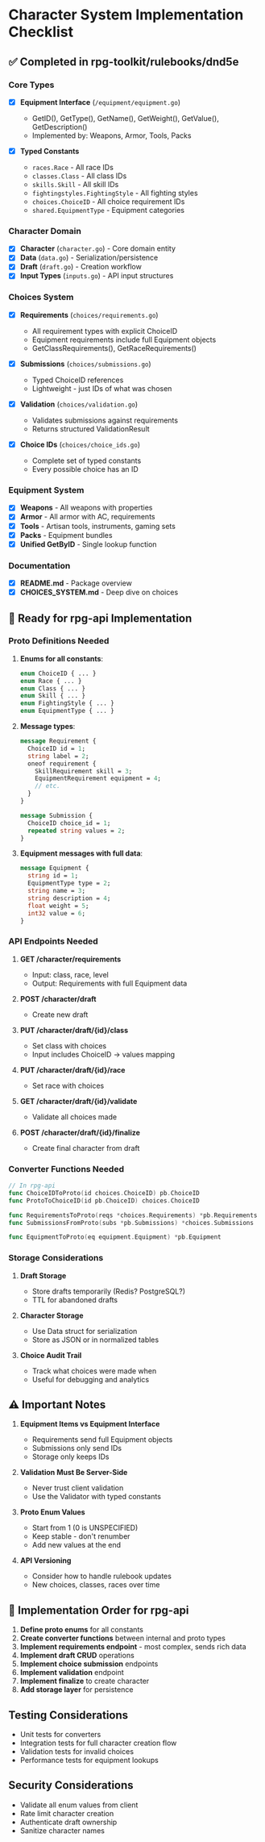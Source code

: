 # Character System Implementation Checklist

## ✅ Completed in rpg-toolkit/rulebooks/dnd5e

### Core Types
- [x] **Equipment Interface** (`/equipment/equipment.go`)
  - GetID(), GetType(), GetName(), GetWeight(), GetValue(), GetDescription()
  - Implemented by: Weapons, Armor, Tools, Packs

- [x] **Typed Constants**
  - `races.Race` - All race IDs
  - `classes.Class` - All class IDs
  - `skills.Skill` - All skill IDs
  - `fightingstyles.FightingStyle` - All fighting styles
  - `choices.ChoiceID` - All choice requirement IDs
  - `shared.EquipmentType` - Equipment categories

### Character Domain
- [x] **Character** (`character.go`) - Core domain entity
- [x] **Data** (`data.go`) - Serialization/persistence
- [x] **Draft** (`draft.go`) - Creation workflow
- [x] **Input Types** (`inputs.go`) - API input structures

### Choices System
- [x] **Requirements** (`choices/requirements.go`)
  - All requirement types with explicit ChoiceID
  - Equipment requirements include full Equipment objects
  - GetClassRequirements(), GetRaceRequirements()

- [x] **Submissions** (`choices/submissions.go`)
  - Typed ChoiceID references
  - Lightweight - just IDs of what was chosen

- [x] **Validation** (`choices/validation.go`)
  - Validates submissions against requirements
  - Returns structured ValidationResult

- [x] **Choice IDs** (`choices/choice_ids.go`)
  - Complete set of typed constants
  - Every possible choice has an ID

### Equipment System
- [x] **Weapons** - All weapons with properties
- [x] **Armor** - All armor with AC, requirements
- [x] **Tools** - Artisan tools, instruments, gaming sets
- [x] **Packs** - Equipment bundles
- [x] **Unified GetByID** - Single lookup function

### Documentation
- [x] **README.md** - Package overview
- [x] **CHOICES_SYSTEM.md** - Deep dive on choices

## 🔄 Ready for rpg-api Implementation

### Proto Definitions Needed

1. **Enums for all constants**:
   ```protobuf
   enum ChoiceID { ... }
   enum Race { ... }
   enum Class { ... }
   enum Skill { ... }
   enum FightingStyle { ... }
   enum EquipmentType { ... }
   ```

2. **Message types**:
   ```protobuf
   message Requirement {
     ChoiceID id = 1;
     string label = 2;
     oneof requirement {
       SkillRequirement skill = 3;
       EquipmentRequirement equipment = 4;
       // etc.
     }
   }
   
   message Submission {
     ChoiceID choice_id = 1;
     repeated string values = 2;
   }
   ```

3. **Equipment messages with full data**:
   ```protobuf
   message Equipment {
     string id = 1;
     EquipmentType type = 2;
     string name = 3;
     string description = 4;
     float weight = 5;
     int32 value = 6;
   }
   ```

### API Endpoints Needed

1. **GET /character/requirements**
   - Input: class, race, level
   - Output: Requirements with full Equipment data

2. **POST /character/draft**
   - Create new draft

3. **PUT /character/draft/{id}/class**
   - Set class with choices
   - Input includes ChoiceID -> values mapping

4. **PUT /character/draft/{id}/race**
   - Set race with choices

5. **GET /character/draft/{id}/validate**
   - Validate all choices made

6. **POST /character/draft/{id}/finalize**
   - Create final character from draft

### Converter Functions Needed

```go
// In rpg-api
func ChoiceIDToProto(id choices.ChoiceID) pb.ChoiceID
func ProtoToChoiceID(id pb.ChoiceID) choices.ChoiceID

func RequirementsToProto(reqs *choices.Requirements) *pb.Requirements
func SubmissionsFromProto(subs *pb.Submissions) *choices.Submissions

func EquipmentToProto(eq equipment.Equipment) *pb.Equipment
```

### Storage Considerations

1. **Draft Storage**
   - Store drafts temporarily (Redis? PostgreSQL?)
   - TTL for abandoned drafts

2. **Character Storage**
   - Use Data struct for serialization
   - Store as JSON or in normalized tables

3. **Choice Audit Trail**
   - Track what choices were made when
   - Useful for debugging and analytics

## ⚠️ Important Notes

1. **Equipment Items vs Equipment Interface**
   - Requirements send full Equipment objects
   - Submissions only send IDs
   - Storage only keeps IDs

2. **Validation Must Be Server-Side**
   - Never trust client validation
   - Use the Validator with typed constants

3. **Proto Enum Values**
   - Start from 1 (0 is UNSPECIFIED)
   - Keep stable - don't renumber
   - Add new values at the end

4. **API Versioning**
   - Consider how to handle rulebook updates
   - New choices, classes, races over time

## 🎯 Implementation Order for rpg-api

1. **Define proto enums** for all constants
2. **Create converter functions** between internal and proto types
3. **Implement requirements endpoint** - most complex, sends rich data
4. **Implement draft CRUD** operations
5. **Implement choice submission** endpoints
6. **Implement validation** endpoint
7. **Implement finalize** to create character
8. **Add storage layer** for persistence

## Testing Considerations

- Unit tests for converters
- Integration tests for full character creation flow
- Validation tests for invalid choices
- Performance tests for equipment lookups

## Security Considerations

- Validate all enum values from client
- Rate limit character creation
- Authenticate draft ownership
- Sanitize character names
